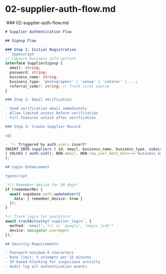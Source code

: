 # 02-supplier-auth-flow.md

`### 02-supplier-auth-flow.md
```markdown
# Supplier Authentication Flow

## Signup Flow

### Step 1: Initial Registration
```typescript
// Capture business info upfront
interface SupplierSignup {
  email: string;
  password: string;
  business_name: string;
  business_type: 'photographer' | 'venue' | 'caterer' | ...;
  referral_code?: string; // Track viral source
}`

### Step 2: Email Verification

- Send verification email immediately
- Allow limited access before verification
- Full features unlock after verification

### Step 3: Create Supplier Record

sql

- `*- Triggered by auth.users insert*
INSERT INTO suppliers ( id, email, business_name, business_type, subscription_tier, trial_ends_at
) VALUES ( auth.uid(), NEW.email, NEW.raw_user_meta_data->>'business_name', NEW.raw_user_meta_data->>'business_type', 'trial', NOW() + INTERVAL '30 days'
);`

## Login Enhancement

typescript

`*// Remember device for 30 days*
if (rememberMe) {
  await supabase.auth.updateUser({
    data: { remember_device: true }
  });
}

*// Track login for analytics*
await trackActivity('supplier_login', {
  method: 'email', *// or 'google', 'magic_link'*
  device: navigator.userAgent
});`

## Security Requirements

- Password minimum 8 characters
- Rate limit: 5 attempts per 15 minutes
- IP-based blocking for suspicious activity
- Audit log all authentication events